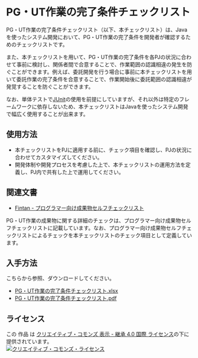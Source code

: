 # PG・UT作業の完了条件チェックリスト

PG・UT作業の完了条件チェックリスト（以下、本チェックリスト）は、Javaを使ったシステム開発において、PG・UT作業の完了条件を開発者が確認するためのチェックリストです。

また、本チェックリストを用いて、PG・UT作業の完了条件を各PJの状況に合わせて事前に検討し、関係者間で合意することで、作業範囲の認識相違の発生を防ぐことができます。例えば、委託開発を行う場合に事前に本チェックリストを用いて委託作業の完了条件を合意することで、作業開始後に委託範囲の認識相違が発覚することを防ぐことができます。

なお、単体テストで[JUnit](https://junit.org/)の使用を前提にしていますが、それ以外は特定のフレームワークに依存しないため、本チェックリストはJavaを使ったシステム開発で幅広く使用することが出来ます。

## 使用方法

- 本チェックリストをPJに適用する前に、チェック項目を確認し、PJの状況に合わせてカスタマイズしてください。
- 開発体制や開発プロセスを考慮した上で、本チェックリストの運用方法を定義し、PJ内で共有した上で運用してください。

## 関連文書

- [Fintan - プログラマー向け成果物セルフチェックリスト](https://fintan.jp/?p=1369)

PG・UT作業の成果物に関する詳細のチェックは、プログラマー向け成果物セルフチェックリストに記載しています。なお、プログラマー向け成果物セルフチェックリストによるチェックを本チェックリストのチェック項目として定義しています。

## 入手方法

こちらから参照、ダウンロードしてください。

- [PG・UT作業の完了条件チェックリスト.xlsx](./docs/PG・UT作業の完了条件チェックリスト.xlsx?raw=true)
- [PG・UT作業の完了条件チェックリスト.pdf](./docs/PG・UT作業の完了条件チェックリスト.pdf?raw=true)
## ライセンス

この 作品 は <a rel="license" href="http://creativecommons.org/licenses/by-sa/4.0/">クリエイティブ・コモンズ 表示 - 継承 4.0 国際 ライセンス</a>の下に提供されています。
<br />
<a rel="license" href="http://creativecommons.org/licenses/by-sa/4.0/">
  <img alt="クリエイティブ・コモンズ・ライセンス" style="border-width:0" src="https://i.creativecommons.org/l/by-sa/4.0/88x31.png" />
</a>
